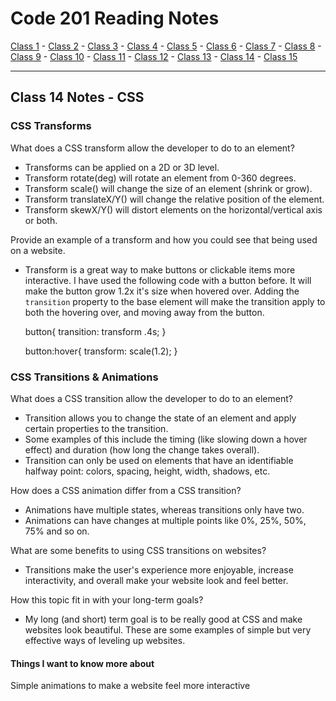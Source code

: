 # Code 201 Reading Notes

[Class 1](https://melanie-johnston.github.io/reading-notes/201/class1) -
[Class 2](https://melanie-johnston.github.io/reading-notes/201/class2) -
[Class 3](https://melanie-johnston.github.io/reading-notes/201/class3) -
[Class 4](https://melanie-johnston.github.io/reading-notes/201/class4) -
[Class 5](https://melanie-johnston.github.io/reading-notes/201/class5) -
[Class 6](https://melanie-johnston.github.io/reading-notes/201/class6) -
[Class 7](https://melanie-johnston.github.io/reading-notes/201/class7) -
[Class 8](https://melanie-johnston.github.io/reading-notes/201/class8) -
[Class 9](https://melanie-johnston.github.io/reading-notes/201/class9) -
[Class 10](https://melanie-johnston.github.io/reading-notes/201/class10) -
[Class 11](https://melanie-johnston.github.io/reading-notes/201/class11) -
[Class 12](https://melanie-johnston.github.io/reading-notes/201/class12) -
[Class 13](https://melanie-johnston.github.io/reading-notes/201/class13) -
[Class 14](https://melanie-johnston.github.io/reading-notes/201/class14) -
[Class 15](https://melanie-johnston.github.io/reading-notes/201/class15)

---

## Class 14 Notes - CSS

### CSS Transforms

What does a CSS transform allow the developer to do to an element?

- Transforms can be applied on a 2D or 3D level.
- Transform rotate(deg) will rotate an element from 0-360 degrees.
- Transform scale() will change the size of an element (shrink or grow).
- Transform translateX/Y() will change the relative position of the element.
- Transform skewX/Y() will distort elements on the horizontal/vertical axis or both. 

Provide an example of a transform and how you could see that being used on a website.

- Transform is a great way to make buttons or clickable items more interactive. I have used the following code with a button before. It will make the button grow 1.2x it's size when hovered over. Adding the `transition` property to the base element will make the transition apply to both the hovering over, and moving away from the button.

    button{
      transition: transform .4s;
    }

    button:hover{
        transform: scale(1.2);
      }

### CSS Transitions & Animations

What does a CSS transition allow the developer to do to an element?

- Transition allows you to change the state of an element and apply certain properties to the transition.
- Some examples of this include the timing (like slowing down a hover effect) and duration (how long the change takes overall).
- Transition can only be used on elements that have an identifiable halfway point: colors, spacing, height, width, shadows, etc.

How does a CSS animation differ from a CSS transition?

- Animations have multiple states, whereas transitions only have two.
- Animations can have changes at multiple points like 0%, 25%, 50%, 75% and so on.

What are some benefits to using CSS transitions on websites?

- Transitions make the user's experience more enjoyable, increase interactivity, and overall make your website look and feel better.

How this topic fit in with your long-term goals?

- My long (and short) term goal is to be really good at CSS and make websites look beautiful. These are some examples of simple but very effective ways of leveling up websites.

#### Things I want to know more about

Simple animations to make a website feel more interactive